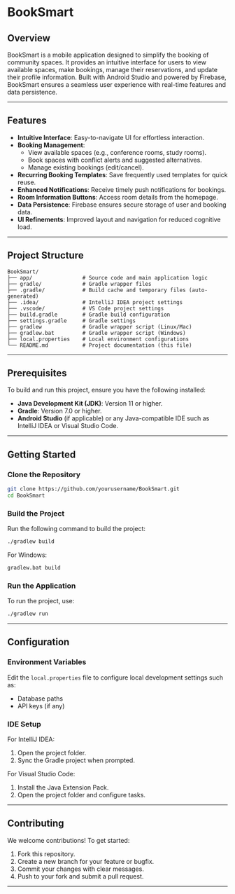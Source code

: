 # BookSmart  

## Overview  
BookSmart is a mobile application designed to simplify the booking of community spaces. It provides an intuitive interface for users to view available spaces, make bookings, manage their reservations, and update their profile information. Built with Android Studio and powered by Firebase, BookSmart ensures a seamless user experience with real-time features and data persistence.  

---

## Features  
- **Intuitive Interface**: Easy-to-navigate UI for effortless interaction.  
- **Booking Management**:  
  - View available spaces (e.g., conference rooms, study rooms).  
  - Book spaces with conflict alerts and suggested alternatives.  
  - Manage existing bookings (edit/cancel).  
- **Recurring Booking Templates**: Save frequently used templates for quick reuse.  
- **Enhanced Notifications**: Receive timely push notifications for bookings.  
- **Room Information Buttons**: Access room details from the homepage.  
- **Data Persistence**: Firebase ensures secure storage of user and booking data.  
- **UI Refinements**: Improved layout and navigation for reduced cognitive load.  

---

## Project Structure
```
BookSmart/
├── app/                # Source code and main application logic
├── gradle/             # Gradle wrapper files
├── .gradle/            # Build cache and temporary files (auto-generated)
├── .idea/              # IntelliJ IDEA project settings
├── .vscode/            # VS Code project settings
├── build.gradle        # Gradle build configuration
├── settings.gradle     # Gradle settings
├── gradlew             # Gradle wrapper script (Linux/Mac)
├── gradlew.bat         # Gradle wrapper script (Windows)
├── local.properties    # Local environment configurations
└── README.md           # Project documentation (this file)
```

---

## Prerequisites
To build and run this project, ensure you have the following installed:
- **Java Development Kit (JDK)**: Version 11 or higher.
- **Gradle**: Version 7.0 or higher.
- **Android Studio** (if applicable) or any Java-compatible IDE such as IntelliJ IDEA or Visual Studio Code.

---

## Getting Started
### Clone the Repository
```bash
git clone https://github.com/yourusername/BookSmart.git
cd BookSmart
```

### Build the Project
Run the following command to build the project:
```bash
./gradlew build
```
For Windows:
```cmd
gradlew.bat build
```

### Run the Application
To run the project, use:
```bash
./gradlew run
```

---

## Configuration
### Environment Variables
Edit the `local.properties` file to configure local development settings such as:
- Database paths
- API keys (if any)

### IDE Setup
For IntelliJ IDEA:
1. Open the project folder.
2. Sync the Gradle project when prompted.

For Visual Studio Code:
1. Install the Java Extension Pack.
2. Open the project folder and configure tasks.

---

## Contributing
We welcome contributions! To get started:
1. Fork this repository.
2. Create a new branch for your feature or bugfix.
3. Commit your changes with clear messages.
4. Push to your fork and submit a pull request.

---
